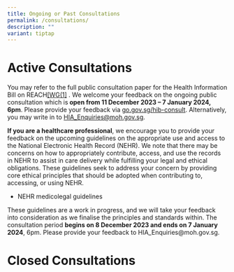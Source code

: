 ```yaml
---
title: Ongoing or Past Consultations
permalink: /consultations/
description: ""
variant: tiptap
---
```

<h1>Active Consultations</h1><p>You may refer to the full public consultation paper for the Health Information Bill on <a rel="noopener noreferrer nofollow" target="_blank">REACH</a><a href="#_msocom_1" class="msocomanchor" rel="noopener noreferrer nofollow" target="_blank">[WG(1]</a>&nbsp;. We welcome your feedback on the ongoing public consultation which is<strong> open from 11 December 2023 – 7 January 2024, 6pm</strong>. Please provide your feedback via <a rel="noopener noreferrer nofollow" target="_blank"><u>go.gov.sg/hib-consult</u></a>. Alternatively, you may write in to <a href="mailto:HIA_Enquiries@moh.gov.sg" rel="noopener noreferrer nofollow" target="_blank">HIA_Enquiries@moh.gov.sg</a>.</p><p><strong>If you are a healthcare professional</strong>, we encourage you to provide your feedback on the upcoming guidelines on the appropriate use and access to the National Electronic Health Record (NEHR). We note that there may be concerns on how to appropriately contribute, access, and use the records in NEHR to assist in care delivery while fulfilling your legal and ethical obligations. These guidelines seek to address your concern by providing core ethical principles that should be adopted when contributing to, accessing, or using NEHR.</p><ul data-tight="true" class="tight"><li><p>NEHR medicolegal guidelines</p></li></ul><p>These guidelines are a work in progress, and we will take your feedback into consideration as we finalise the principles and standards within. The consultation period <strong>begins on 8 December 2023 and ends on 7 January 2024</strong>, 6pm. Please provide your feedback to <a rel="noopener noreferrer nofollow" target="_blank">HIA_Enquiries@moh.gov.sg</a>.</p><p></p><p></p><p></p><h1>Closed Consultations</h1><p></p><p></p>